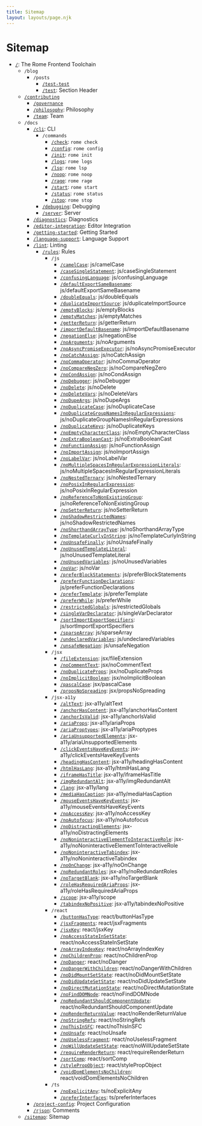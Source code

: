 ```yaml
---
title: Sitemap
layout: layouts/page.njk
---
```


# Sitemap

<!-- EVERYTHING BELOW IS AUTOGENERATED. SEE SCRIPTS FOLDER FOR UPDATE SCRIPTS -->

 - [`/`](/): The Rome Frontend Toolchain
	 - `/blog`
		 - `/posts`
			 - [`/test-test`](/blog/posts/test-test)
			 - [`/test`](/blog/posts/test): Section Header
	 - [`/contributing`](/contributing)
		 - [`/governance`](/contributing/governance)
		 - [`/philosophy`](/contributing/philosophy): Philosophy
		 - [`/team`](/contributing/team): Team
	 - `/docs`
		 - [`/cli`](/docs/cli): CLI
			 - `/commands`
				 - [`/check`](/docs/cli/commands/check): `rome check`
				 - [`/config`](/docs/cli/commands/config): `rome config`
				 - [`/init`](/docs/cli/commands/init): `rome init`
				 - [`/logs`](/docs/cli/commands/logs): `rome logs`
				 - [`/lsp`](/docs/cli/commands/lsp): `rome lsp`
				 - [`/noop`](/docs/cli/commands/noop): `rome noop`
				 - [`/rage`](/docs/cli/commands/rage): `rome rage`
				 - [`/start`](/docs/cli/commands/start): `rome start`
				 - [`/status`](/docs/cli/commands/status): `rome status`
				 - [`/stop`](/docs/cli/commands/stop): `rome stop`
			 - [`/debugging`](/docs/cli/debugging): Debugging
			 - [`/server`](/docs/cli/server): Server
		 - [`/diagnostics`](/docs/diagnostics): Diagnostics
		 - [`/editor-integration`](/docs/editor-integration): Editor Integration
		 - [`/getting-started`](/docs/getting-started): Getting Started
		 - [`/language-support`](/docs/language-support): Language Support
		 - [`/lint`](/docs/lint): Linting
			 - [`/rules`](/docs/lint/rules): Rules
				 - `/js`
					 - [`/camelCase`](/docs/lint/rules/js/camelCase): js/camelCase
					 - [`/caseSingleStatement`](/docs/lint/rules/js/caseSingleStatement): js/caseSingleStatement
					 - [`/confusingLanguage`](/docs/lint/rules/js/confusingLanguage): js/confusingLanguage
					 - [`/defaultExportSameBasename`](/docs/lint/rules/js/defaultExportSameBasename): js/defaultExportSameBasename
					 - [`/doubleEquals`](/docs/lint/rules/js/doubleEquals): js/doubleEquals
					 - [`/duplicateImportSource`](/docs/lint/rules/js/duplicateImportSource): js/duplicateImportSource
					 - [`/emptyBlocks`](/docs/lint/rules/js/emptyBlocks): js/emptyBlocks
					 - [`/emptyMatches`](/docs/lint/rules/js/emptyMatches): js/emptyMatches
					 - [`/getterReturn`](/docs/lint/rules/js/getterReturn): js/getterReturn
					 - [`/importDefaultBasename`](/docs/lint/rules/js/importDefaultBasename): js/importDefaultBasename
					 - [`/negationElse`](/docs/lint/rules/js/negationElse): js/negationElse
					 - [`/noArguments`](/docs/lint/rules/js/noArguments): js/noArguments
					 - [`/noAsyncPromiseExecutor`](/docs/lint/rules/js/noAsyncPromiseExecutor): js/noAsyncPromiseExecutor
					 - [`/noCatchAssign`](/docs/lint/rules/js/noCatchAssign): js/noCatchAssign
					 - [`/noCommaOperator`](/docs/lint/rules/js/noCommaOperator): js/noCommaOperator
					 - [`/noCompareNegZero`](/docs/lint/rules/js/noCompareNegZero): js/noCompareNegZero
					 - [`/noCondAssign`](/docs/lint/rules/js/noCondAssign): js/noCondAssign
					 - [`/noDebugger`](/docs/lint/rules/js/noDebugger): js/noDebugger
					 - [`/noDelete`](/docs/lint/rules/js/noDelete): js/noDelete
					 - [`/noDeleteVars`](/docs/lint/rules/js/noDeleteVars): js/noDeleteVars
					 - [`/noDupeArgs`](/docs/lint/rules/js/noDupeArgs): js/noDupeArgs
					 - [`/noDuplicateCase`](/docs/lint/rules/js/noDuplicateCase): js/noDuplicateCase
					 - [`/noDuplicateGroupNamesInRegularExpressions`](/docs/lint/rules/js/noDuplicateGroupNamesInRegularExpressions): js/noDuplicateGroupNamesInRegularExpressions
					 - [`/noDuplicateKeys`](/docs/lint/rules/js/noDuplicateKeys): js/noDuplicateKeys
					 - [`/noEmptyCharacterClass`](/docs/lint/rules/js/noEmptyCharacterClass): js/noEmptyCharacterClass
					 - [`/noExtraBooleanCast`](/docs/lint/rules/js/noExtraBooleanCast): js/noExtraBooleanCast
					 - [`/noFunctionAssign`](/docs/lint/rules/js/noFunctionAssign): js/noFunctionAssign
					 - [`/noImportAssign`](/docs/lint/rules/js/noImportAssign): js/noImportAssign
					 - [`/noLabelVar`](/docs/lint/rules/js/noLabelVar): js/noLabelVar
					 - [`/noMultipleSpacesInRegularExpressionLiterals`](/docs/lint/rules/js/noMultipleSpacesInRegularExpressionLiterals): js/noMultipleSpacesInRegularExpressionLiterals
					 - [`/noNestedTernary`](/docs/lint/rules/js/noNestedTernary): js/noNestedTernary
					 - [`/noPosixInRegularExpression`](/docs/lint/rules/js/noPosixInRegularExpression): js/noPosixInRegularExpression
					 - [`/noReferenceToNonExistingGroup`](/docs/lint/rules/js/noReferenceToNonExistingGroup): js/noReferenceToNonExistingGroup
					 - [`/noSetterReturn`](/docs/lint/rules/js/noSetterReturn): js/noSetterReturn
					 - [`/noShadowRestrictedNames`](/docs/lint/rules/js/noShadowRestrictedNames): js/noShadowRestrictedNames
					 - [`/noShorthandArrayType`](/docs/lint/rules/js/noShorthandArrayType): js/noShorthandArrayType
					 - [`/noTemplateCurlyInString`](/docs/lint/rules/js/noTemplateCurlyInString): js/noTemplateCurlyInString
					 - [`/noUnsafeFinally`](/docs/lint/rules/js/noUnsafeFinally): js/noUnsafeFinally
					 - [`/noUnusedTemplateLiteral`](/docs/lint/rules/js/noUnusedTemplateLiteral): js/noUnusedTemplateLiteral
					 - [`/noUnusedVariables`](/docs/lint/rules/js/noUnusedVariables): js/noUnusedVariables
					 - [`/noVar`](/docs/lint/rules/js/noVar): js/noVar
					 - [`/preferBlockStatements`](/docs/lint/rules/js/preferBlockStatements): js/preferBlockStatements
					 - [`/preferFunctionDeclarations`](/docs/lint/rules/js/preferFunctionDeclarations): js/preferFunctionDeclarations
					 - [`/preferTemplate`](/docs/lint/rules/js/preferTemplate): js/preferTemplate
					 - [`/preferWhile`](/docs/lint/rules/js/preferWhile): js/preferWhile
					 - [`/restrictedGlobals`](/docs/lint/rules/js/restrictedGlobals): js/restrictedGlobals
					 - [`/singleVarDeclarator`](/docs/lint/rules/js/singleVarDeclarator): js/singleVarDeclarator
					 - [`/sortImportExportSpecifiers`](/docs/lint/rules/js/sortImportExportSpecifiers): js/sortImportExportSpecifiers
					 - [`/sparseArray`](/docs/lint/rules/js/sparseArray): js/sparseArray
					 - [`/undeclaredVariables`](/docs/lint/rules/js/undeclaredVariables): js/undeclaredVariables
					 - [`/unsafeNegation`](/docs/lint/rules/js/unsafeNegation): js/unsafeNegation
				 - `/jsx`
					 - [`/fileExtension`](/docs/lint/rules/jsx/fileExtension): jsx/fileExtension
					 - [`/noCommentText`](/docs/lint/rules/jsx/noCommentText): jsx/noCommentText
					 - [`/noDuplicateProps`](/docs/lint/rules/jsx/noDuplicateProps): jsx/noDuplicateProps
					 - [`/noImplicitBoolean`](/docs/lint/rules/jsx/noImplicitBoolean): jsx/noImplicitBoolean
					 - [`/pascalCase`](/docs/lint/rules/jsx/pascalCase): jsx/pascalCase
					 - [`/propsNoSpreading`](/docs/lint/rules/jsx/propsNoSpreading): jsx/propsNoSpreading
				 - `/jsx-a11y`
					 - [`/altText`](/docs/lint/rules/jsx-a11y/altText): jsx-a11y/altText
					 - [`/anchorHasContent`](/docs/lint/rules/jsx-a11y/anchorHasContent): jsx-a11y/anchorHasContent
					 - [`/anchorIsValid`](/docs/lint/rules/jsx-a11y/anchorIsValid): jsx-a11y/anchorIsValid
					 - [`/ariaProps`](/docs/lint/rules/jsx-a11y/ariaProps): jsx-a11y/ariaProps
					 - [`/ariaProptypes`](/docs/lint/rules/jsx-a11y/ariaProptypes): jsx-a11y/ariaProptypes
					 - [`/ariaUnsupportedElements`](/docs/lint/rules/jsx-a11y/ariaUnsupportedElements): jsx-a11y/ariaUnsupportedElements
					 - [`/clickEventsHaveKeyEvents`](/docs/lint/rules/jsx-a11y/clickEventsHaveKeyEvents): jsx-a11y/clickEventsHaveKeyEvents
					 - [`/headingHasContent`](/docs/lint/rules/jsx-a11y/headingHasContent): jsx-a11y/headingHasContent
					 - [`/htmlHasLang`](/docs/lint/rules/jsx-a11y/htmlHasLang): jsx-a11y/htmlHasLang
					 - [`/iframeHasTitle`](/docs/lint/rules/jsx-a11y/iframeHasTitle): jsx-a11y/iframeHasTitle
					 - [`/imgRedundantAlt`](/docs/lint/rules/jsx-a11y/imgRedundantAlt): jsx-a11y/imgRedundantAlt
					 - [`/lang`](/docs/lint/rules/jsx-a11y/lang): jsx-a11y/lang
					 - [`/mediaHasCaption`](/docs/lint/rules/jsx-a11y/mediaHasCaption): jsx-a11y/mediaHasCaption
					 - [`/mouseEventsHaveKeyEvents`](/docs/lint/rules/jsx-a11y/mouseEventsHaveKeyEvents): jsx-a11y/mouseEventsHaveKeyEvents
					 - [`/noAccessKey`](/docs/lint/rules/jsx-a11y/noAccessKey): jsx-a11y/noAccessKey
					 - [`/noAutofocus`](/docs/lint/rules/jsx-a11y/noAutofocus): jsx-a11y/noAutofocus
					 - [`/noDistractingElements`](/docs/lint/rules/jsx-a11y/noDistractingElements): jsx-a11y/noDistractingElements
					 - [`/noNoninteractiveElementToInteractiveRole`](/docs/lint/rules/jsx-a11y/noNoninteractiveElementToInteractiveRole): jsx-a11y/noNoninteractiveElementToInteractiveRole
					 - [`/noNoninteractiveTabindex`](/docs/lint/rules/jsx-a11y/noNoninteractiveTabindex): jsx-a11y/noNoninteractiveTabindex
					 - [`/noOnChange`](/docs/lint/rules/jsx-a11y/noOnChange): jsx-a11y/noOnChange
					 - [`/noRedundantRoles`](/docs/lint/rules/jsx-a11y/noRedundantRoles): jsx-a11y/noRedundantRoles
					 - [`/noTargetBlank`](/docs/lint/rules/jsx-a11y/noTargetBlank): jsx-a11y/noTargetBlank
					 - [`/roleHasRequiredAriaProps`](/docs/lint/rules/jsx-a11y/roleHasRequiredAriaProps): jsx-a11y/roleHasRequiredAriaProps
					 - [`/scope`](/docs/lint/rules/jsx-a11y/scope): jsx-a11y/scope
					 - [`/tabindexNoPositive`](/docs/lint/rules/jsx-a11y/tabindexNoPositive): jsx-a11y/tabindexNoPositive
				 - `/react`
					 - [`/buttonHasType`](/docs/lint/rules/react/buttonHasType): react/buttonHasType
					 - [`/jsxFragments`](/docs/lint/rules/react/jsxFragments): react/jsxFragments
					 - [`/jsxKey`](/docs/lint/rules/react/jsxKey): react/jsxKey
					 - [`/noAccessStateInSetState`](/docs/lint/rules/react/noAccessStateInSetState): react/noAccessStateInSetState
					 - [`/noArrayIndexKey`](/docs/lint/rules/react/noArrayIndexKey): react/noArrayIndexKey
					 - [`/noChildrenProp`](/docs/lint/rules/react/noChildrenProp): react/noChildrenProp
					 - [`/noDanger`](/docs/lint/rules/react/noDanger): react/noDanger
					 - [`/noDangerWithChildren`](/docs/lint/rules/react/noDangerWithChildren): react/noDangerWithChildren
					 - [`/noDidMountSetState`](/docs/lint/rules/react/noDidMountSetState): react/noDidMountSetState
					 - [`/noDidUpdateSetState`](/docs/lint/rules/react/noDidUpdateSetState): react/noDidUpdateSetState
					 - [`/noDirectMutationState`](/docs/lint/rules/react/noDirectMutationState): react/noDirectMutationState
					 - [`/noFindDOMNode`](/docs/lint/rules/react/noFindDOMNode): react/noFindDOMNode
					 - [`/noRedundantShouldComponentUpdate`](/docs/lint/rules/react/noRedundantShouldComponentUpdate): react/noRedundantShouldComponentUpdate
					 - [`/noRenderReturnValue`](/docs/lint/rules/react/noRenderReturnValue): react/noRenderReturnValue
					 - [`/noStringRefs`](/docs/lint/rules/react/noStringRefs): react/noStringRefs
					 - [`/noThisInSFC`](/docs/lint/rules/react/noThisInSFC): react/noThisInSFC
					 - [`/noUnsafe`](/docs/lint/rules/react/noUnsafe): react/noUnsafe
					 - [`/noUselessFragment`](/docs/lint/rules/react/noUselessFragment): react/noUselessFragment
					 - [`/noWillUpdateSetState`](/docs/lint/rules/react/noWillUpdateSetState): react/noWillUpdateSetState
					 - [`/requireRenderReturn`](/docs/lint/rules/react/requireRenderReturn): react/requireRenderReturn
					 - [`/sortComp`](/docs/lint/rules/react/sortComp): react/sortComp
					 - [`/stylePropObject`](/docs/lint/rules/react/stylePropObject): react/stylePropObject
					 - [`/voidDomElementsNoChildren`](/docs/lint/rules/react/voidDomElementsNoChildren): react/voidDomElementsNoChildren
				 - `/ts`
					 - [`/noExplicitAny`](/docs/lint/rules/ts/noExplicitAny): ts/noExplicitAny
					 - [`/preferInterfaces`](/docs/lint/rules/ts/preferInterfaces): ts/preferInterfaces
		 - [`/project-config`](/docs/project-config): Project Configuration
		 - [`/rjson`](/docs/rjson): Comments
	 - [`/sitemap`](/sitemap): Sitemap
